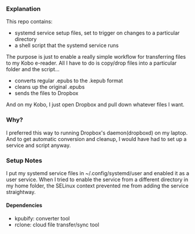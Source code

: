 ### Explanation

This repo contains:
- systemd service setup files, set to trigger on changes to a particular directory
- a shell script that the systemd service runs

The purpose is just to enable a really simple workflow for transferring files to my Kobo e-reader. All I have to do is copy/drop files into a particular folder and the script...
- converts regular .epubs to the .kepub format
- cleans up the original .epubs
- sends the files to Dropbox

And on my Kobo, I just open Dropbox and pull down whatever files I want.

### Why?

I preferred this way to running Dropbox's daemon(dropboxd) on my laptop. And to get automatic conversion and cleanup, I would have had to set up a service and script anyway.

### Setup Notes

I put my systemd service files in ~/.config/systemd/user and enabled it as a user service. When I tried to enable the service from a different directory in my home folder, the SELinux context prevented me from adding the service straightway.

#### Dependencies

- kpubify: converter tool
- rclone: cloud file transfer/sync tool
